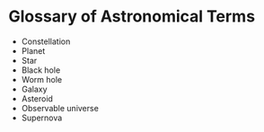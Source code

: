 # Glossary of Astronomical Terms

- Constellation
- Planet
- Star
- Black hole
- Worm hole
- Galaxy
- Asteroid
- Observable universe
- Supernova
